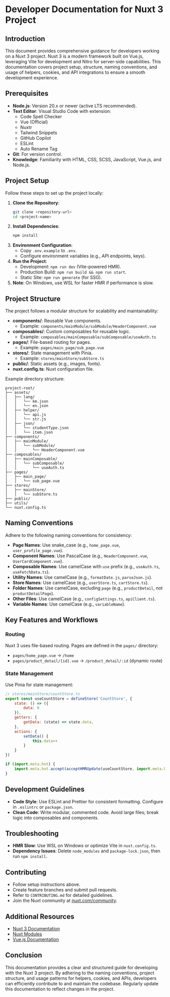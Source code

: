 # Developer Documentation for Nuxt 3 Project

## Introduction
This document provides comprehensive guidance for developers working on a Nuxt 3 project. Nuxt 3 is a modern framework built on Vue.js, leveraging Vite for development and Nitro for server-side capabilities. This documentation covers project setup, structure, naming conventions, and usage of helpers, cookies, and API integrations to ensure a smooth development experience.

## Prerequisites
- **Node.js**: Version 20.x or newer (active LTS recommended).
- **Text Editor**: Visual Studio Code with extension:
  - Code Spell Checker
  - Vue (Official)
  - Nuxtr
  - Tailwind Snippets
  - GitHub Copilot
  - ESLint
  - Auto Rename Tag
- **Git**: For version control.
- **Knowledge**: Familiarity with HTML, CSS, SCSS, JavaScript, Vue.js, and Node.js.

## Project Setup
Follow these steps to set up the project locally:

1. **Clone the Repository**:
   ```bash
   git clone <repository-url>
   cd <project-name>
   ```
2. **Install Dependencies**:
   ```bash
   npm install
   ```
3. **Environment Configuration**:
   - Copy `.env.example` to `.env`.
   - Configure environment variables (e.g., API endpoints, keys).
4. **Run the Project**:
   - Development: `npm run dev` (Vite-powered HMR).
   - Production Build: `npm run build && npm run start`.
   - Static Site: `npm run generate` (for SSG).
5. **Note**: On Windows, use WSL for faster HMR if performance is slow.

## Project Structure
The project follows a modular structure for scalability and maintainability:

- **components/**: Reusable Vue components.
  - Example: `components/mainModule/subModule/HeaderComponent.vue`
- **composables/**: Custom composables for reusable logic.
  - Example: `composables/mainComposable/subComposable/useAuth.ts`
- **pages/**: File-based routing for pages.
  - Example: `pages/main_page/sub_page.vue`
- **stores/**: State management with Pinia.
  - Example: `stores/mainStore/subStore.ts`
- **public/**: Static assets (e.g., images, fonts).
- **nuxt.config.ts**: Nuxt configuration file.

Example directory structure:
```plaintext
project-root/
├── assets/
│   ├── lang/
│   │   └── km.json
│   │   └── en.json
│   ├── helper/
│   │   └── api.js
│   │   └── str.js
│   ├── json/
│   │   └── studentType.json
│   │   └── item.json
├── components/
│   ├── mainModule/
│   │   └── subModule/
│   │       └── HeaderComponent.vue
├── composables/
│   ├── mainComposable/
│   │   └── subComposable/
│   │       └── useAuth.ts
├── pages/
│   ├── main_page/
│   │   └── sub_page.vue
├── stores/
│   ├── mainStore/
│   │   └── subStore.ts
├── public/
├── utils/
└── nuxt.config.ts
```

## Naming Conventions
Adhere to the following naming conventions for consistency:

- **Page Names**: Use snake_case (e.g., `home_page.vue`, `user_profile_page.vue`).
- **Component Names**: Use PascalCase (e.g., `HeaderComponent.vue`, `UserCardComponent.vue`).
- **Composable Names**: Use camelCase with `use` prefix (e.g., `useAuth.ts`, `useFetchData.ts`).
- **Utility Names**: Use camelCase (e.g., `formatDate.js`, `parseJson.js`).
- **Store Names**: Use camelCase (e.g., `userStore.ts`, `cartStore.ts`).
- **Folder Names**: Use camelCase, excluding `page` (e.g., `productDetail`, not `productDetailPage`).
- **Other Files**: Use camelCase (e.g., `configSettings.ts`, `apiClient.ts`).
- **Variable Names**: Use camelCase (e.g., `variableName`).

## Key Features and Workflows

### Routing
Nuxt 3 uses file-based routing. Pages are defined in the `pages/` directory:
- `pages/home_page.vue` → `/home`
- `pages/product_detail/[id].vue` → `/product_detail/:id` (dynamic route)

### State Management
Use Pinia for state management:
```javascript
// stores/mainStore/countStore.ts
export const useCountStore = defineStore('CountStore', {
    state: () => ({
        data: 0
    }),
    getters: {
        getData: (state) => state.data,
    },
    actions: {
        setData() {
            this.data++
        }
    }
})

if (import.meta.hot) {
    import.meta.hot.accept(acceptHMRUpdate(useCountStore, import.meta.hot));
}
```

## Development Guidelines
- **Code Style**: Use ESLint and Prettier for consistent formatting. Configure in `.eslintrc` or `package.json`.
- **Clean Code**: Write modular, commented code. Avoid large files; break logic into composables and components.

## Troubleshooting
- **HMR Slow**: Use WSL on Windows or optimize Vite in `nuxt.config.ts`.
- **Dependency Issues**: Delete `node_modules` and `package-lock.json`, then run `npm install`.

## Contributing
- Follow setup instructions above.
- Create feature branches and submit pull requests.
- Refer to `CONTRIBUTING.md` for detailed guidelines.
- Join the Nuxt community at [nuxt.com/community](https://nuxt.com/community).

## Additional Resources
- [Nuxt 3 Documentation](https://nuxt.com)
- [Nuxt Modules](https://modules.nuxtjs.org)
- [Vue.js Documentation](https://vuejs.org)

## Conclusion
This documentation provides a clear and structured guide for developing with the Nuxt 3 project. By adhering to the naming conventions, project structure, and usage patterns for helpers, cookies, and APIs, developers can efficiently contribute to and maintain the codebase. Regularly update this documentation to reflect changes in the project.
